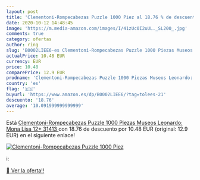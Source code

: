```yaml
---
layout: post
title: 'Clementoni-Rompecabezas Puzzle 1000 Piez al 18.76 % de descuento'
date: 2020-10-12 14:48:45
image: 'https://m.media-amazon.com/images/I/41zUc0I2uUL._SL200_.jpg'
comments: true
category: ofertas
author: ring
slug: 'B0002LIEE6-es Clementoni-Rompecabezas Puzzle 1000 Piezas Museos Leonardo: Mona Lisa  12+  31413 '
actualPrice: 10.48 EUR
currency: EUR
price: 10.48
comparePrice: 12.9 EUR
prodname: 'Clementoni-Rompecabezas Puzzle 1000 Piezas Museos Leonardo: Mona Lisa  12+  31413 '
country: 'es'
flag: '🇪🇸'
buyurl: 'https://www.amazon.es/dp/B0002LIEE6/?tag=tolees-21'
descuento: '18.76'
average: '10.091999999999999'
---
```


Está [Clementoni-Rompecabezas Puzzle 1000 Piezas Museos Leonardo: Mona Lisa  12+  31413 ](https://www.amazon.es/dp/B0002LIEE6/?tag=tolees-21) con 18.76 de descuento por 10.48 EUR (original: 12.9 EUR) en el siguiente enlace!

[![Clementoni-Rompecabezas Puzzle 1000 Piez](https://m.media-amazon.com/images/I/41zUc0I2uUL._SL200_.jpg)](https://www.amazon.es/dp/B0002LIEE6/?tag=tolees-21)

ℹ️:


[🛒 Ver la oferta!!](https://www.amazon.es/dp/B0002LIEE6/?tag=tolees-21)
